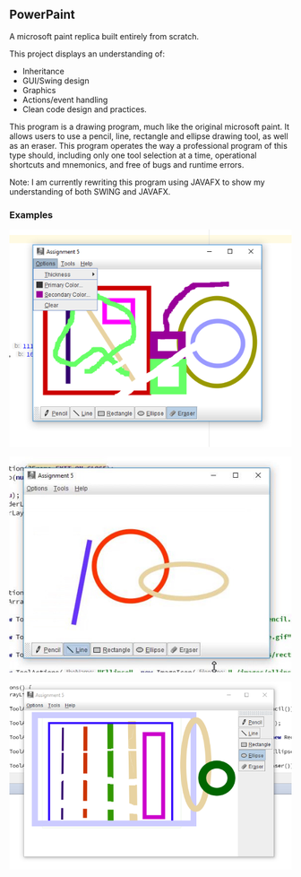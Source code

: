 ## PowerPaint

A microsoft paint replica built entirely from scratch.

This project displays an understanding of:
- Inheritance
- GUI/Swing design
- Graphics
- Actions/event handling
- Clean code design and practices.

This program is a drawing program, much like the original microsoft paint. It allows users to use a pencil, line, rectangle and ellipse drawing tool, as well as an eraser. This program operates the way a professional program of this type should, including only one tool selection at a time, operational shortcuts and mnemonics, and free of bugs and runtime errors. 

Note: I am currently rewriting this program using JAVAFX to show my understanding of both SWING and JAVAFX.

### Examples
![Alt text](/powerpaint.png?raw=true "Optional Title")

<a href="url"><img src="powerpaint2.gif"></a>


![Alt text](/powerpaint3.png?raw=true "Optional Title")
